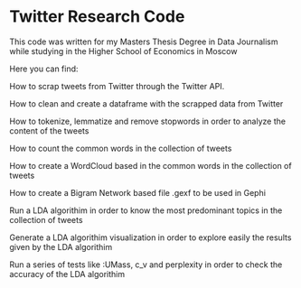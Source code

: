 # Twitter Research Code

This code was written for my Masters Thesis Degree in Data Journalism while studying in the Higher School of Economics in Moscow

Here you can find: 

How to scrap tweets from Twitter through the Twitter API. 

How to clean and create a dataframe with the scrapped data from Twitter

How to tokenize, lemmatize and remove stopwords in order to analyze the content of the tweets

How to count the common words in the collection of tweets

How to create a WordCloud based in the common words in the collection of tweets

How to create a Bigram Network based file .gexf to be used in Gephi

Run a LDA algorithim in order to know the most predominant topics in the collection of tweets

Generate a LDA algorithim visualization in order to explore easily the results given by the LDA algorithim

Run a series of tests like :UMass, c_v and perplexity in order to check the accuracy of the LDA algorithim
